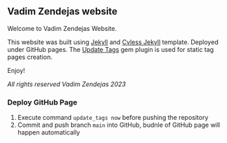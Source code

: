 ## Vadim Zendejas website

Welcome to Vadim Zendejas Website.

This website was built using [Jekyll](https://jekyllrb.com/) and [Cvless Jekyll](https://github.com/piazzai/cvless) template. Deployed under GitHub pages.
The [Update Tags](https://github.com/pachun/update_tags) gem plugin is used for static tag pages creation.

Enjoy!

*All rights reserved Vadim Zendejas 2023*


### Deploy GitHub Page

1. Execute command `update_tags now` before pushing the repository
2. Commit and push branch `main` into GitHub, budnle of GitHub page will happen automatically